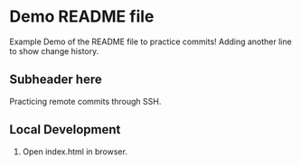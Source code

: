 # Demo README file

Example Demo of the README file to practice commits!
Adding another line to show change history.


## Subheader here

Practicing remote commits through SSH.


## Local Development

1. Open index.html in browser.